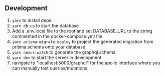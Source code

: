 ## Development

1. `yarn` to install deps.
2. `yarn db:up` to start the database
3. Add a .env.local file to the root and set DATABASE_URL to the string commented in the docker-compose.yml file
4. `yarn prisma:migrate:deploy` to project the generated migration from prisma.schema onto your database
5. `yarn nexus:watch` to generate the graphql.schema
6. `yarn dev` to start the server in development
7. navigate to "localhost:5000/graphql" for the apollo interface where you can manually test queries/mutations
